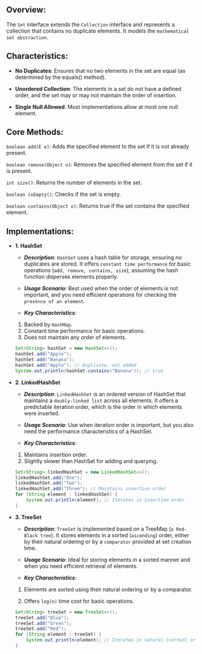 ## Overview:

The `Set` interface extends the `Collection` interface and represents a collection that contains no duplicate elements. It models the `mathematical set abstraction`.

## Characteristics:

- **No Duplicates**: Ensures that no two elements in the set are equal (as determined by the equals() method).

- **Unordered Collection**: The elements in a set do not have a defined order, and the set may or may not maintain the order of insertion.

- **Single Null Allowed**: Most implementations allow at most one null element.

## Core Methods:

`boolean add(E e)`: Adds the specified element to the set if it is not already present.

`boolean remove(Object o)`: Removes the specified element from the set if it is present.

`int size()`: Returns the number of elements in the set.

`boolean isEmpty()`: Checks if the set is empty.

`boolean contains(Object o)`: Returns true if the set contains the specified element.

## Implementations:

- **1. HashSet**

  - **_Description_**: `HashSet` uses a hash table for storage, ensuring no duplicates are stored. It offers `constant time performance` for basic operations (`add, remove, contains, size`), assuming the hash function disperses elements properly.

  - **_Usage Scenario:_** Best used when the order of elements is not important, and you need efficient operations for checking the `presence of an element`.

  - **_Key Characteristics_**:

  1.  Backed by `HashMap`.
  2.  Constant time performance for basic operations.
  3.  Does not maintain any order of elements.

  ```java
  Set<String> hashSet = new HashSet<>();
  hashSet.add("Apple");
  hashSet.add("Banana");
  hashSet.add("Apple"); // Duplicate, not added
  System.out.println(hashSet.contains("Banana")); // true
  ```

- **2. LinkedHashSet**

  - **_Description_**: `LinkedHashSet` is an ordered version of HashSet that maintains a `doubly-linked list` across all elements. It offers a predictable iteration order, which is the order in which elements were inserted.

  - **_Usage Scenario_**: Use when iteration order is important, but you also need the performance characteristics of a HashSet.

  - **_Key Characteristics_**:

  1.  Maintains insertion order.
  2.  Slightly slower than HashSet for adding and querying.

  ```java
  Set<String> linkedHashSet = new LinkedHashSet<>();
  linkedHashSet.add("One");
  linkedHashSet.add("Two");
  linkedHashSet.add("Three"); // Maintains insertion order
  for (String element : linkedHashSet) {
      System.out.println(element); // Iterates in insertion order
  }
  ```

- **3. TreeSet**

  - **_Description_**: `TreeSet` is implemented based on a TreeMap (`a Red-Black tree`). It stores elements in a sorted (`ascending`) order, either by their natural ordering or by a `comparator` provided at set creation time.

  - **_Usage Scenario_**: Ideal for storing elements in a sorted manner and when you need efficient retrieval of elements.

  - **_Key Characteristics_**:

  1.  Elements are sorted using their natural ordering or by a comparator.

  2.  Offers `log(n)` time cost for basic operations.

  ```java
  Set<String> treeSet = new TreeSet<>();
  treeSet.add("Blue");
  treeSet.add("Green");
  treeSet.add("Red");
  for (String element : treeSet) {
      System.out.println(element); // Iterates in natural (sorted) order
  }

  ```
